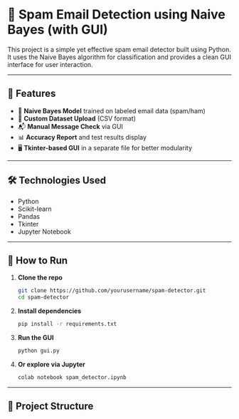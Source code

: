 # 📧 Spam Email Detection using Naive Bayes (with GUI)

This project is a simple yet effective spam email detector built using Python. It uses the Naive Bayes algorithm for classification and provides a clean GUI interface for user interaction.

---

## 🚀 Features

- 🧠 **Naive Bayes Model** trained on labeled email data (spam/ham)
- 📂 **Custom Dataset Upload** (CSV format)
- 📬 **Manual Message Check** via GUI
- 📊 **Accuracy Report** and test results display
- 🖥️ **Tkinter-based GUI** in a separate file for better modularity

---

## 🛠️ Technologies Used

- Python
- Scikit-learn
- Pandas
- Tkinter
- Jupyter Notebook

---

## 🧪 How to Run

1. **Clone the repo**
    ```bash
    git clone https://github.com/yourusername/spam-detector.git
    cd spam-detector
    ```

2. **Install dependencies**
    ```bash
    pip install -r requirements.txt
    ```

3. **Run the GUI**
    ```bash
    python gui.py
    ```

4. **Or explore via Jupyter**
    ```bash
    colab notebook spam_detector.ipynb
    ```

---

## 📁 Project Structure



